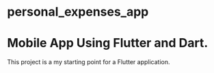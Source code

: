 # personal_expenses_app
# Mobile App Using Flutter and Dart.

This project is a my starting point for a Flutter application.
